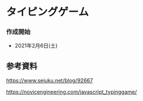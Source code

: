 # タイピングゲーム

### 作成開始
- 2021年2月6日(土)


## 参考資料
https://www.sejuku.net/blog/92667

https://novicengineering.com/javascript_typinggame/
